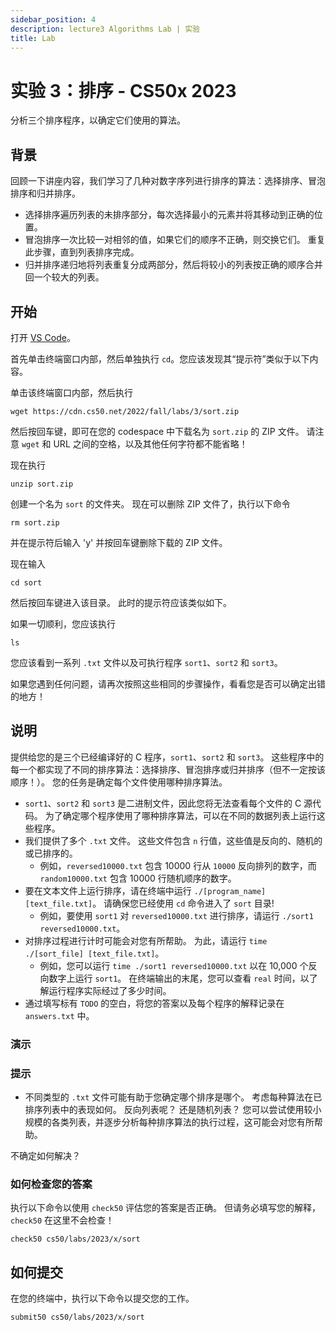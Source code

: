 ```yaml
---
sidebar_position: 4
description: lecture3 Algorithms Lab | 实验
title: Lab
---
```


# 实验 3：排序 - CS50x 2023

分析三个排序程序，以确定它们使用的算法。

## 背景

回顾一下讲座内容，我们学习了几种对数字序列进行排序的算法：选择排序、冒泡排序和归并排序。

-   选择排序遍历列表的未排序部分，每次选择最小的元素并将其移动到正确的位置。
-   冒泡排序一次比较一对相邻的值，如果它们的顺序不正确，则交换它们。 重复此步骤，直到列表排序完成。
-   归并排序递归地将列表重复分成两部分，然后将较小的列表按正确的顺序合并回一个较大的列表。

## 开始

打开 [VS Code](https://cs50.dev/)。

首先单击终端窗口内部，然后单独执行 `cd`。您应该发现其“提示符”类似于以下内容。

单击该终端窗口内部，然后执行

```
wget https://cdn.cs50.net/2022/fall/labs/3/sort.zip

```

然后按回车键，即可在您的 codespace 中下载名为 `sort.zip` 的 ZIP 文件。 请注意 `wget` 和 URL 之间的空格，以及其他任何字符都不能省略！

现在执行

```
unzip sort.zip
```

创建一个名为 `sort` 的文件夹。 现在可以删除 ZIP 文件了，执行以下命令

```
rm sort.zip
```

并在提示符后输入 'y' 并按回车键删除下载的 ZIP 文件。

现在输入

```
cd sort
```

然后按回车键进入该目录。 此时的提示符应该类似如下。

如果一切顺利，您应该执行

```
ls
```

您应该看到一系列 `.txt` 文件以及可执行程序 `sort1`、`sort2` 和 `sort3`。

如果您遇到任何问题，请再次按照这些相同的步骤操作，看看您是否可以确定出错的地方！

## 说明

提供给您的是三个已经编译好的 C 程序，`sort1`、`sort2` 和 `sort3`。 这些程序中的每一个都实现了不同的排序算法：选择排序、冒泡排序或归并排序（但不一定按该顺序！）。 您的任务是确定每个文件使用哪种排序算法。

-   `sort1`、`sort2` 和 `sort3` 是二进制文件，因此您将无法查看每个文件的 C 源代码。 为了确定哪个程序使用了哪种排序算法，可以在不同的数据列表上运行这些程序。
-   我们提供了多个 `.txt` 文件。 这些文件包含 `n` 行值，这些值是反向的、随机的或已排序的。
    -   例如，`reversed10000.txt` 包含 10000 行从 `10000` 反向排列的数字，而 `random10000.txt` 包含 10000 行随机顺序的数字。
-   要在文本文件上运行排序，请在终端中运行 `./[program_name] [text_file.txt]`。 请确保您已经使用 `cd` 命令进入了 `sort` 目录!
    -   例如，要使用 `sort1` 对 `reversed10000.txt` 进行排序，请运行 `./sort1 reversed10000.txt`。
-   对排序过程进行计时可能会对您有所帮助。 为此，请运行 `time ./[sort_file] [text_file.txt]`。
    -   例如，您可以运行 `time ./sort1 reversed10000.txt` 以在 10,000 个反向数字上运行 `sort1`。 在终端输出的末尾，您可以查看 `real` 时间，以了解运行程序实际经过了多少时间。
-   通过填写标有 `TODO` 的空白，将您的答案以及每个程序的解释记录在 `answers.txt` 中。

### 演示

### 提示

-   不同类型的 `.txt` 文件可能有助于您确定哪个排序是哪个。 考虑每种算法在已排序列表中的表现如何。 反向列表呢？ 还是随机列表？ 您可以尝试使用较小规模的各类列表，并逐步分析每种排序算法的执行过程，这可能会对您有所帮助。

不确定如何解决？

### 如何检查您的答案

执行以下命令以使用 `check50` 评估您的答案是否正确。 但请务必填写您的解释，`check50` 在这里不会检查！

```
check50 cs50/labs/2023/x/sort

```

## 如何提交

在您的终端中，执行以下命令以提交您的工作。

```
submit50 cs50/labs/2023/x/sort

```
